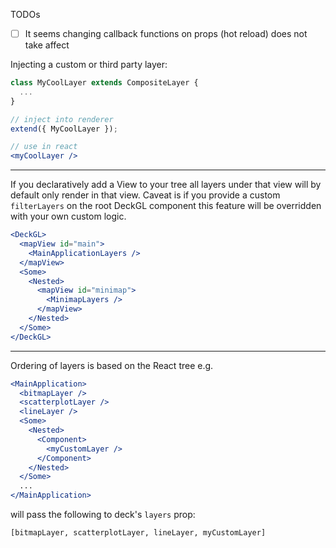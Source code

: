 TODOs

- [ ] It seems changing callback functions on props (hot reload) does not take affect

Injecting a custom or third party layer:

```jsx
class MyCoolLayer extends CompositeLayer {
  ...
}

// inject into renderer
extend({ MyCoolLayer });

// use in react
<myCoolLayer />
```

---

If you declaratively add a View to your tree all layers under that view will by default only render in that view. Caveat is if you provide a custom `filterLayers` on the root DeckGL component this feature will be overridden with your own custom logic.

```jsx
<DeckGL>
  <mapView id="main">
    <MainApplicationLayers />
  </mapView>
  <Some>
    <Nested>
      <mapView id="minimap">
        <MinimapLayers />
      </mapView>
    </Nested>
  </Some>
</DeckGL>
```

---

Ordering of layers is based on the React tree e.g.

```jsx
<MainApplication>
  <bitmapLayer />
  <scatterplotLayer />
  <lineLayer />
  <Some>
    <Nested>
      <Component>
        <myCustomLayer />
      </Component>
    </Nested>
  </Some>
  ...
</MainApplication>
```

will pass the following to deck's `layers` prop:

```
[bitmapLayer, scatterplotLayer, lineLayer, myCustomLayer]
```
